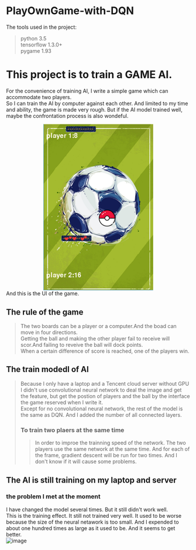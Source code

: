 # PlayOwnGame-with-DQN
The tools used in the project:<br>
>python 3.5<br>
>tensorflow 1.3.0+<br>
>pygame 1.93<br>
# This project is to train a GAME AI.<br>
For the convenience of training AI, I write a simple game which can accommodate two players.<br>
So I can train the AI by computer against each other. And limited to my time and ability, the game is made very rough. But if the AI model trained well, maybe the confrontation process is also wondeful.<br>
<center><img src="https://raw.githubusercontent.com/wyf0912/PlayOwnGame-with-DQN/master/github_img/UI.jpg" width = "300"  alt="游戏界面" align=center /></center>
And this is the UI of the game.<br>

## The rule of the game 
>The two boards can be a player or a computer.And the boad can move in four directions.<br>
 Getting the ball and making the other player fail to receive will scor.And failing to reveive the ball will dock points.<br>
 When a certain difference of score is reached, one of the players win.<br>

## The train modedl of AI
>Because I only have a laptop and a Tencent cloud server without GPU<br>
I didn't use convolutional neural network to deal the image and get the feature, but get the postion of players and the ball by the interface the game reserved when I write it.<br>
Except for no convolutional neural network, the rest of the model is the same as DQN. And I added the number of all connected layers. 
>### To train two plaers at the same time
>>In order to improe the trainning speed of the network. The two players use the same network at the same time. And for each of the frame, gradient descent will be run for two times. And I don't know if it will cause some problems.

## The AI is still training on my laptop and server
### the problem I met at the moment
I have changed the model several times. But it still didn't work well.<br> 
This is the training effect. It still not trained very well. It used to be worse because the size of the neural netawork is too small. And I expended to about one hundred times as large as it used to be. And it seems to get better.<br>
![image](https://raw.githubusercontent.com/wyf0912/PlayOwnGame-with-DQN/master/github_img/对抗.gif) 
